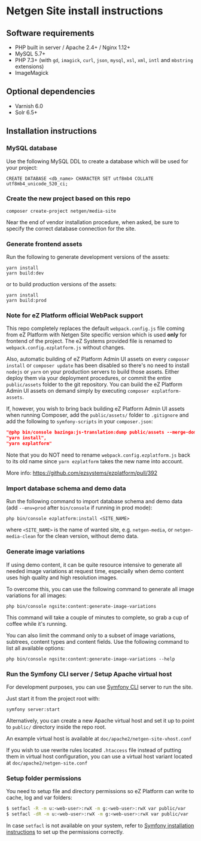 Netgen Site install instructions
================================

Software requirements
---------------------

* PHP built in server / Apache 2.4+ / Nginx 1.12+
* MySQL 5.7+
* PHP 7.3+ (with `gd`, `imagick`, `curl`, `json`, `mysql`, `xsl`, `xml`, `intl` and `mbstring` extensions)
* ImageMagick

Optional dependencies
---------------------

* Varnish 6.0
* Solr 6.5+

Installation instructions
-------------------------

### MySQL database

Use the following MySQL DDL to create a database which will be used for your project:

```mysql
CREATE DATABASE <db_name> CHARACTER SET utf8mb4 COLLATE utf8mb4_unicode_520_ci;
```

### Create the new project based on this repo

```
composer create-project netgen/media-site
```

Near the end of vendor installation procedure, when asked, be sure to specify
the correct database connection for the site.

### Generate frontend assets

Run the following to generate development versions of the assets:

```
yarn install
yarn build:dev
```

or to build production versions of the assets:

```
yarn install
yarn build:prod
```

### Note for eZ Platform official WebPack support

This repo completely replaces the default `webpack.config.js` file coming from eZ Platform with
Netgen Site specific version which is used **only** for frontend of the project. The eZ Systems provided
file is renamed to `webpack.config.ezplatform.js` without changes.

Also, automatic building of eZ Platform Admin UI assets on every `composer install` or `composer update`
has been disabled so there's no need to install `nodejs` or `yarn` on your production servers to build
those assets. Either deploy them via your deployment procedures, or commit the entire `public/assets` folder
to the git repository. You can build the eZ Platform Admin UI assets on demand simply by executing
`composer ezplatform-assets`.

If, however, you wish to bring back building eZ Platform Admin UI assets when running Composer, add the
`public/assets/` folder to `.gitignore` and add the following to `symfony-scripts` in your `composer.json`:

```json
"@php bin/console bazinga:js-translation:dump public/assets --merge-domains",
"yarn install",
"yarn ezplatform"
```

Note that you do NOT need to rename `webpack.config.ezplatform.js` back to its old name since
`yarn ezplatform` takes the new name into account.

More info: https://github.com/ezsystems/ezplatform/pull/392

### Import database schema and demo data

Run the following command to import database schema and demo data (add `--env=prod`
after `bin/console` if running in prod mode):

```
php bin/console ezplatform:install <SITE_NAME>
```

where `<SITE_NAME>` is the name of wanted site, e.g. `netgen-media`,
or `netgen-media-clean` for the clean version, without demo data.

### Generate image variations

If using demo content, it can be quite resource intensive to generate all needed image variations
at request time, especially when demo content uses high quality and high resolution images.

To overcome this, you can use the following command to generate all image variations for all images:

```
php bin/console ngsite:content:generate-image-variations
```

This command will take a couple of minutes to complete, so grab a cup of coffee while it's running.

You can also limit the command only to a subset of image variations, subtrees, content types and
content fields. Use the following command to list all available options:

```
php bin/console ngsite:content:generate-image-variations --help
```

### Run the Symfony CLI server / Setup Apache virtual host

For development purposes, you can use [Symfony CLI](https://symfony.com/download) server to run the site.

Just start it from the project root with:

```
symfony server:start
```

Alternatively, you can create a new Apache virtual host and set it up to point
to `public/` directory inside the repo root.

An example virtual host is available at `doc/apache2/netgen-site-vhost.conf`

If you wish to use rewrite rules located `.htaccess` file instead of putting
them in virtual host configuration, you can use a virtual host variant located
at `doc/apache2/netgen-site.conf`

### Setup folder permissions

You need to setup file and directory permissions so eZ Platform can write to cache,
log and var folders:

```bash
$ setfacl -R -m u:<web-user>:rwX -m g:<web-user>:rwX var public/var
$ setfacl -dR -m u:<web-user>:rwX -m g:<web-user>:rwX var public/var
```

In case `setfacl` is not available on your system, refer to [Symfony installation instructions]
to set up the permissions correctly.

[Symfony installation instructions]: https://symfony.com/doc/3.4/setup/file_permissions.html
